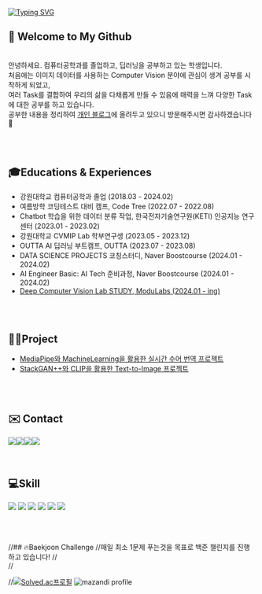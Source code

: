 
[![Typing SVG](https://readme-typing-svg.demolab.com?font=Alkatra&weight=500&size=45&duration=7000&pause=3&color=2388d1&center=false&vCenter=false&repeat=true&width=1000&height=100&lines=Hello+World🌏+I'm+JuHyun😁)](https://git.io/typing-svg)

## 👋 Welcome to My Github
<br>안녕하세요. 컴퓨터공학과를 졸업하고, 딥러닝을 공부하고 있는 학생입니다. 
<br>처음에는 이미지 데이터를 사용하는 Computer Vision 분야에 관심이 생겨 공부를 시작하게 되었고,
<br>여러 Task를 결합하여 우리의 삶을 다채롭게 만들 수 있음에 매력을 느껴 다양한 Task에 대한 공부를 하고 있습니다.
<br>공부한 내용을 정리하여 [개인 블로그](https://bigjoo.tistory.com/)에 올려두고 있으니 방문해주시면 감사하겠습니다🙏

<br>
<br>

## 🎓Educations & Experiences
- 강원대학교 컴퓨터공학과 졸업 (2018.03 - 2024.02)
- 여름방학 코딩테스트 대비 캠프, Code Tree (2022.07 - 2022.08)
- Chatbot 학습을 위한 데이터 분류 작업, 한국전자기술연구원(KETI) 인공지능 연구센터 (2023.01 - 2023.02)
- 강원대학교 CVMIP Lab 학부연구생 (2023.05 - 2023.12)
- OUTTA AI 딥러닝 부트캠프, OUTTA (2023.07 - 2023.08)
- DATA SCIENCE PROJECTS 코칭스터디, Naver Boostcourse (2024.01 - 2024.02)
- AI Engineer Basic: AI Tech 준비과정, Naver Boostcourse (2024.01 - 2024.02)
- [Deep Computer Vision Lab STUDY, ModuLabs (2024.01 - ing)](https://main--genai-dcv-showcase.netlify.app/)

<br>
<br>

## 👨‍💻Project
- [MediaPipe와 MachineLearning을 활용한 실시간 수어 번역 프로젝트](https://github.com/bigjoo99/HandLang_Project_Knn)
- [StackGAN++와 CLIP을 활용한 Text-to-Image 프로젝트](https://github.com/bigjoo99/Text-to-Image-Project)

<br>
<br>

## ✉️ Contact 
<div style="display:flex; flex-direction:row;">
    <a href="mailto:ksoark0108@gmail.com">
        <img src="https://img.shields.io/badge/Gmail-EA4335?style=flat-square&logo=Gmail&logoColor=white"> 
    </a>
    <a href="mailto:ksoark0108@naver.com">
        <img src="https://img.shields.io/badge/Naver-037C5A?style=flat-square&logo=Naver&logoColor=white"> 
    </a>
    <a href="https://bigjoo.tistory.com/">
        <img src="https://img.shields.io/badge/Tistory-FF5A4A?style=flat-square&logo=Tistory&logoColor=white">
    </a>
    <a href="https://www.instagram.com/_bigjoo">
        <img src="https://img.shields.io/badge/Instagram-E4405F?style=flat-square&logo=Instagram&logoColor=white"> 
    </a>
</div>
 
<br>
<br>

##  💻Skill
<img src="https://img.shields.io/badge/Python-3776AB?style=for-the-badge&logo=Python&logoColor=white"> <img src="https://img.shields.io/badge/PyTorch-EE4C2C?style=for-the-badge&logo=PyTorch&logoColor=white"> <img src="https://img.shields.io/badge/OPENCV-5C3EE8?style=for-the-badge&logo=OPENCV&logoColor=white">  <img src="https://img.shields.io/badge/Anaconda-44A833?style=for-the-badge&logo=Anaconda&logoColor=white"> <img src="https://img.shields.io/badge/Jupyter-F37626?style=for-the-badge&logo=Jupyter&logoColor=white"> <img src="https://img.shields.io/badge/Ubuntu-E95420?style=for-the-badge&logo=ubuntu&logoColor=white" /> 

<br>
<br>

//## 🔥Baekjoon Challenge
//매일 최소 1문제 푸는것을 목표로 백준 챌린지를 진행하고 있습니다!
//<br>
//<br>

//[![Solved.ac프로필](http://mazassumnida.wtf/api/v2/generate_badge?boj=ksoark0108)](https://solved.ac/ksoark0108)   ![mazandi profile](http://mazandi.herokuapp.com/api?handle=ksoark0108&theme=cool)

